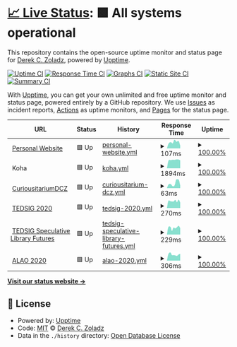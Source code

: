 # [📈 Live Status](https://dzoladz.github.io/status): <!--live status--> **🟩 All systems operational**

This repository contains the open-source uptime monitor and status page for [Derek C. Zoladz](https://www.derekzoladz.com), powered by [Upptime](https://github.com/upptime/upptime).

[![Uptime CI](https://github.com/koj-co/upptime/workflows/Uptime%20CI/badge.svg)](https://github.com/koj-co/upptime/actions?query=workflow%3A%22Uptime+CI%22)
[![Response Time CI](https://github.com/koj-co/upptime/workflows/Response%20Time%20CI/badge.svg)](https://github.com/koj-co/upptime/actions?query=workflow%3A%22Response+Time+CI%22)
[![Graphs CI](https://github.com/koj-co/upptime/workflows/Graphs%20CI/badge.svg)](https://github.com/koj-co/upptime/actions?query=workflow%3A%22Graphs+CI%22)
[![Static Site CI](https://github.com/koj-co/upptime/workflows/Static%20Site%20CI/badge.svg)](https://github.com/koj-co/upptime/actions?query=workflow%3A%22Static+Site+CI%22)
[![Summary CI](https://github.com/koj-co/upptime/workflows/Summary%20CI/badge.svg)](https://github.com/koj-co/upptime/actions?query=workflow%3A%22Summary+CI%22)

With [Upptime](https://upptime.js.org), you can get your own unlimited and free uptime monitor and status page, powered entirely by a GitHub repository. We use [Issues](https://github.com/dzoladz/status/issues) as incident reports, [Actions](https://github.com/dzoladz/status/actions) as uptime monitors, and [Pages](https://dzoladz.github.io/status) for the status page.

<!--start: status pages-->
<!-- This summary is generated by Upptime (https://github.com/upptime/upptime) -->
<!-- Do not edit this manually, your changes will be overwritten -->
<!-- prettier-ignore -->
| URL | Status | History | Response Time | Uptime |
| --- | ------ | ------- | ------------- | ------ |
| <img alt="" src="https://www.derekzoladz.com/img/icon.png" height="13"> [Personal Website](https://www.derekzoladz.com/) | 🟩 Up | [personal-website.yml](https://github.com/dzoladz/status/commits/HEAD/history/personal-website.yml) | <details><summary><img alt="Response time graph" src="./graphs/personal-website/response-time-week.png" height="20"> 107ms</summary><br><a href="https://dzoladz.github.io/status/history/personal-website"><img alt="Response time 147" src="https://img.shields.io/endpoint?url=https%3A%2F%2Fraw.githubusercontent.com%2Fdzoladz%2Fstatus%2FHEAD%2Fapi%2Fpersonal-website%2Fresponse-time.json"></a><br><a href="https://dzoladz.github.io/status/history/personal-website"><img alt="24-hour response time 48" src="https://img.shields.io/endpoint?url=https%3A%2F%2Fraw.githubusercontent.com%2Fdzoladz%2Fstatus%2FHEAD%2Fapi%2Fpersonal-website%2Fresponse-time-day.json"></a><br><a href="https://dzoladz.github.io/status/history/personal-website"><img alt="7-day response time 107" src="https://img.shields.io/endpoint?url=https%3A%2F%2Fraw.githubusercontent.com%2Fdzoladz%2Fstatus%2FHEAD%2Fapi%2Fpersonal-website%2Fresponse-time-week.json"></a><br><a href="https://dzoladz.github.io/status/history/personal-website"><img alt="30-day response time 138" src="https://img.shields.io/endpoint?url=https%3A%2F%2Fraw.githubusercontent.com%2Fdzoladz%2Fstatus%2FHEAD%2Fapi%2Fpersonal-website%2Fresponse-time-month.json"></a><br><a href="https://dzoladz.github.io/status/history/personal-website"><img alt="1-year response time 148" src="https://img.shields.io/endpoint?url=https%3A%2F%2Fraw.githubusercontent.com%2Fdzoladz%2Fstatus%2FHEAD%2Fapi%2Fpersonal-website%2Fresponse-time-year.json"></a></details> | <details><summary><a href="https://dzoladz.github.io/status/history/personal-website">100.00%</a></summary><a href="https://dzoladz.github.io/status/history/personal-website"><img alt="All-time uptime 99.97%" src="https://img.shields.io/endpoint?url=https%3A%2F%2Fraw.githubusercontent.com%2Fdzoladz%2Fstatus%2FHEAD%2Fapi%2Fpersonal-website%2Fuptime.json"></a><br><a href="https://dzoladz.github.io/status/history/personal-website"><img alt="24-hour uptime 100.00%" src="https://img.shields.io/endpoint?url=https%3A%2F%2Fraw.githubusercontent.com%2Fdzoladz%2Fstatus%2FHEAD%2Fapi%2Fpersonal-website%2Fuptime-day.json"></a><br><a href="https://dzoladz.github.io/status/history/personal-website"><img alt="7-day uptime 100.00%" src="https://img.shields.io/endpoint?url=https%3A%2F%2Fraw.githubusercontent.com%2Fdzoladz%2Fstatus%2FHEAD%2Fapi%2Fpersonal-website%2Fuptime-week.json"></a><br><a href="https://dzoladz.github.io/status/history/personal-website"><img alt="30-day uptime 100.00%" src="https://img.shields.io/endpoint?url=https%3A%2F%2Fraw.githubusercontent.com%2Fdzoladz%2Fstatus%2FHEAD%2Fapi%2Fpersonal-website%2Fuptime-month.json"></a><br><a href="https://dzoladz.github.io/status/history/personal-website"><img alt="1-year uptime 100.00%" src="https://img.shields.io/endpoint?url=https%3A%2F%2Fraw.githubusercontent.com%2Fdzoladz%2Fstatus%2FHEAD%2Fapi%2Fpersonal-website%2Fuptime-year.json"></a></details>
| <img alt="" src="https://www.derekzoladz.com/img/icon.png" height="13"> Koha | 🟩 Up | [koha.yml](https://github.com/dzoladz/status/commits/HEAD/history/koha.yml) | <details><summary><img alt="Response time graph" src="./graphs/koha/response-time-week.png" height="20"> 1894ms</summary><br><a href="https://dzoladz.github.io/status/history/koha"><img alt="Response time 282" src="https://img.shields.io/endpoint?url=https%3A%2F%2Fraw.githubusercontent.com%2Fdzoladz%2Fstatus%2FHEAD%2Fapi%2Fkoha%2Fresponse-time.json"></a><br><a href="https://dzoladz.github.io/status/history/koha"><img alt="24-hour response time 1790" src="https://img.shields.io/endpoint?url=https%3A%2F%2Fraw.githubusercontent.com%2Fdzoladz%2Fstatus%2FHEAD%2Fapi%2Fkoha%2Fresponse-time-day.json"></a><br><a href="https://dzoladz.github.io/status/history/koha"><img alt="7-day response time 1894" src="https://img.shields.io/endpoint?url=https%3A%2F%2Fraw.githubusercontent.com%2Fdzoladz%2Fstatus%2FHEAD%2Fapi%2Fkoha%2Fresponse-time-week.json"></a><br><a href="https://dzoladz.github.io/status/history/koha"><img alt="30-day response time 1898" src="https://img.shields.io/endpoint?url=https%3A%2F%2Fraw.githubusercontent.com%2Fdzoladz%2Fstatus%2FHEAD%2Fapi%2Fkoha%2Fresponse-time-month.json"></a><br><a href="https://dzoladz.github.io/status/history/koha"><img alt="1-year response time 325" src="https://img.shields.io/endpoint?url=https%3A%2F%2Fraw.githubusercontent.com%2Fdzoladz%2Fstatus%2FHEAD%2Fapi%2Fkoha%2Fresponse-time-year.json"></a></details> | <details><summary><a href="https://dzoladz.github.io/status/history/koha">100.00%</a></summary><a href="https://dzoladz.github.io/status/history/koha"><img alt="All-time uptime 45.00%" src="https://img.shields.io/endpoint?url=https%3A%2F%2Fraw.githubusercontent.com%2Fdzoladz%2Fstatus%2FHEAD%2Fapi%2Fkoha%2Fuptime.json"></a><br><a href="https://dzoladz.github.io/status/history/koha"><img alt="24-hour uptime 100.00%" src="https://img.shields.io/endpoint?url=https%3A%2F%2Fraw.githubusercontent.com%2Fdzoladz%2Fstatus%2FHEAD%2Fapi%2Fkoha%2Fuptime-day.json"></a><br><a href="https://dzoladz.github.io/status/history/koha"><img alt="7-day uptime 100.00%" src="https://img.shields.io/endpoint?url=https%3A%2F%2Fraw.githubusercontent.com%2Fdzoladz%2Fstatus%2FHEAD%2Fapi%2Fkoha%2Fuptime-week.json"></a><br><a href="https://dzoladz.github.io/status/history/koha"><img alt="30-day uptime 100.00%" src="https://img.shields.io/endpoint?url=https%3A%2F%2Fraw.githubusercontent.com%2Fdzoladz%2Fstatus%2FHEAD%2Fapi%2Fkoha%2Fuptime-month.json"></a><br><a href="https://dzoladz.github.io/status/history/koha"><img alt="1-year uptime 9.83%" src="https://img.shields.io/endpoint?url=https%3A%2F%2Fraw.githubusercontent.com%2Fdzoladz%2Fstatus%2FHEAD%2Fapi%2Fkoha%2Fuptime-year.json"></a></details>
| <img alt="" src="https://www.derekzoladz.com/img/icon.png" height="13"> [CuriousitariumDCZ](https://dzoladz.github.io/curiousitarium/) | 🟩 Up | [curiousitarium-dcz.yml](https://github.com/dzoladz/status/commits/HEAD/history/curiousitarium-dcz.yml) | <details><summary><img alt="Response time graph" src="./graphs/curiousitarium-dcz/response-time-week.png" height="20"> 63ms</summary><br><a href="https://dzoladz.github.io/status/history/curiousitarium-dcz"><img alt="Response time 67" src="https://img.shields.io/endpoint?url=https%3A%2F%2Fraw.githubusercontent.com%2Fdzoladz%2Fstatus%2FHEAD%2Fapi%2Fcuriousitarium-dcz%2Fresponse-time.json"></a><br><a href="https://dzoladz.github.io/status/history/curiousitarium-dcz"><img alt="24-hour response time 34" src="https://img.shields.io/endpoint?url=https%3A%2F%2Fraw.githubusercontent.com%2Fdzoladz%2Fstatus%2FHEAD%2Fapi%2Fcuriousitarium-dcz%2Fresponse-time-day.json"></a><br><a href="https://dzoladz.github.io/status/history/curiousitarium-dcz"><img alt="7-day response time 63" src="https://img.shields.io/endpoint?url=https%3A%2F%2Fraw.githubusercontent.com%2Fdzoladz%2Fstatus%2FHEAD%2Fapi%2Fcuriousitarium-dcz%2Fresponse-time-week.json"></a><br><a href="https://dzoladz.github.io/status/history/curiousitarium-dcz"><img alt="30-day response time 69" src="https://img.shields.io/endpoint?url=https%3A%2F%2Fraw.githubusercontent.com%2Fdzoladz%2Fstatus%2FHEAD%2Fapi%2Fcuriousitarium-dcz%2Fresponse-time-month.json"></a><br><a href="https://dzoladz.github.io/status/history/curiousitarium-dcz"><img alt="1-year response time 65" src="https://img.shields.io/endpoint?url=https%3A%2F%2Fraw.githubusercontent.com%2Fdzoladz%2Fstatus%2FHEAD%2Fapi%2Fcuriousitarium-dcz%2Fresponse-time-year.json"></a></details> | <details><summary><a href="https://dzoladz.github.io/status/history/curiousitarium-dcz">100.00%</a></summary><a href="https://dzoladz.github.io/status/history/curiousitarium-dcz"><img alt="All-time uptime 100.00%" src="https://img.shields.io/endpoint?url=https%3A%2F%2Fraw.githubusercontent.com%2Fdzoladz%2Fstatus%2FHEAD%2Fapi%2Fcuriousitarium-dcz%2Fuptime.json"></a><br><a href="https://dzoladz.github.io/status/history/curiousitarium-dcz"><img alt="24-hour uptime 100.00%" src="https://img.shields.io/endpoint?url=https%3A%2F%2Fraw.githubusercontent.com%2Fdzoladz%2Fstatus%2FHEAD%2Fapi%2Fcuriousitarium-dcz%2Fuptime-day.json"></a><br><a href="https://dzoladz.github.io/status/history/curiousitarium-dcz"><img alt="7-day uptime 100.00%" src="https://img.shields.io/endpoint?url=https%3A%2F%2Fraw.githubusercontent.com%2Fdzoladz%2Fstatus%2FHEAD%2Fapi%2Fcuriousitarium-dcz%2Fuptime-week.json"></a><br><a href="https://dzoladz.github.io/status/history/curiousitarium-dcz"><img alt="30-day uptime 100.00%" src="https://img.shields.io/endpoint?url=https%3A%2F%2Fraw.githubusercontent.com%2Fdzoladz%2Fstatus%2FHEAD%2Fapi%2Fcuriousitarium-dcz%2Fuptime-month.json"></a><br><a href="https://dzoladz.github.io/status/history/curiousitarium-dcz"><img alt="1-year uptime 100.00%" src="https://img.shields.io/endpoint?url=https%3A%2F%2Fraw.githubusercontent.com%2Fdzoladz%2Fstatus%2FHEAD%2Fapi%2Fcuriousitarium-dcz%2Fuptime-year.json"></a></details>
| <img alt="" src="https://2020.alaoweb.org/img/favicons/favicon.png" height="13"> [TEDSIG 2020](https://tedsig.alaoweb.org/) | 🟩 Up | [tedsig-2020.yml](https://github.com/dzoladz/status/commits/HEAD/history/tedsig-2020.yml) | <details><summary><img alt="Response time graph" src="./graphs/tedsig-2020/response-time-week.png" height="20"> 270ms</summary><br><a href="https://dzoladz.github.io/status/history/tedsig-2020"><img alt="Response time 386" src="https://img.shields.io/endpoint?url=https%3A%2F%2Fraw.githubusercontent.com%2Fdzoladz%2Fstatus%2FHEAD%2Fapi%2Ftedsig-2020%2Fresponse-time.json"></a><br><a href="https://dzoladz.github.io/status/history/tedsig-2020"><img alt="24-hour response time 211" src="https://img.shields.io/endpoint?url=https%3A%2F%2Fraw.githubusercontent.com%2Fdzoladz%2Fstatus%2FHEAD%2Fapi%2Ftedsig-2020%2Fresponse-time-day.json"></a><br><a href="https://dzoladz.github.io/status/history/tedsig-2020"><img alt="7-day response time 270" src="https://img.shields.io/endpoint?url=https%3A%2F%2Fraw.githubusercontent.com%2Fdzoladz%2Fstatus%2FHEAD%2Fapi%2Ftedsig-2020%2Fresponse-time-week.json"></a><br><a href="https://dzoladz.github.io/status/history/tedsig-2020"><img alt="30-day response time 370" src="https://img.shields.io/endpoint?url=https%3A%2F%2Fraw.githubusercontent.com%2Fdzoladz%2Fstatus%2FHEAD%2Fapi%2Ftedsig-2020%2Fresponse-time-month.json"></a><br><a href="https://dzoladz.github.io/status/history/tedsig-2020"><img alt="1-year response time 456" src="https://img.shields.io/endpoint?url=https%3A%2F%2Fraw.githubusercontent.com%2Fdzoladz%2Fstatus%2FHEAD%2Fapi%2Ftedsig-2020%2Fresponse-time-year.json"></a></details> | <details><summary><a href="https://dzoladz.github.io/status/history/tedsig-2020">100.00%</a></summary><a href="https://dzoladz.github.io/status/history/tedsig-2020"><img alt="All-time uptime 99.99%" src="https://img.shields.io/endpoint?url=https%3A%2F%2Fraw.githubusercontent.com%2Fdzoladz%2Fstatus%2FHEAD%2Fapi%2Ftedsig-2020%2Fuptime.json"></a><br><a href="https://dzoladz.github.io/status/history/tedsig-2020"><img alt="24-hour uptime 100.00%" src="https://img.shields.io/endpoint?url=https%3A%2F%2Fraw.githubusercontent.com%2Fdzoladz%2Fstatus%2FHEAD%2Fapi%2Ftedsig-2020%2Fuptime-day.json"></a><br><a href="https://dzoladz.github.io/status/history/tedsig-2020"><img alt="7-day uptime 100.00%" src="https://img.shields.io/endpoint?url=https%3A%2F%2Fraw.githubusercontent.com%2Fdzoladz%2Fstatus%2FHEAD%2Fapi%2Ftedsig-2020%2Fuptime-week.json"></a><br><a href="https://dzoladz.github.io/status/history/tedsig-2020"><img alt="30-day uptime 100.00%" src="https://img.shields.io/endpoint?url=https%3A%2F%2Fraw.githubusercontent.com%2Fdzoladz%2Fstatus%2FHEAD%2Fapi%2Ftedsig-2020%2Fuptime-month.json"></a><br><a href="https://dzoladz.github.io/status/history/tedsig-2020"><img alt="1-year uptime 99.98%" src="https://img.shields.io/endpoint?url=https%3A%2F%2Fraw.githubusercontent.com%2Fdzoladz%2Fstatus%2FHEAD%2Fapi%2Ftedsig-2020%2Fuptime-year.json"></a></details>
| <img alt="" src="https://2020.alaoweb.org/img/favicons/favicon.png" height="13"> [TEDSIG Speculative Library Futures](https://futures.alaoweb.org/) | 🟩 Up | [tedsig-speculative-library-futures.yml](https://github.com/dzoladz/status/commits/HEAD/history/tedsig-speculative-library-futures.yml) | <details><summary><img alt="Response time graph" src="./graphs/tedsig-speculative-library-futures/response-time-week.png" height="20"> 229ms</summary><br><a href="https://dzoladz.github.io/status/history/tedsig-speculative-library-futures"><img alt="Response time 295" src="https://img.shields.io/endpoint?url=https%3A%2F%2Fraw.githubusercontent.com%2Fdzoladz%2Fstatus%2FHEAD%2Fapi%2Ftedsig-speculative-library-futures%2Fresponse-time.json"></a><br><a href="https://dzoladz.github.io/status/history/tedsig-speculative-library-futures"><img alt="24-hour response time 213" src="https://img.shields.io/endpoint?url=https%3A%2F%2Fraw.githubusercontent.com%2Fdzoladz%2Fstatus%2FHEAD%2Fapi%2Ftedsig-speculative-library-futures%2Fresponse-time-day.json"></a><br><a href="https://dzoladz.github.io/status/history/tedsig-speculative-library-futures"><img alt="7-day response time 229" src="https://img.shields.io/endpoint?url=https%3A%2F%2Fraw.githubusercontent.com%2Fdzoladz%2Fstatus%2FHEAD%2Fapi%2Ftedsig-speculative-library-futures%2Fresponse-time-week.json"></a><br><a href="https://dzoladz.github.io/status/history/tedsig-speculative-library-futures"><img alt="30-day response time 229" src="https://img.shields.io/endpoint?url=https%3A%2F%2Fraw.githubusercontent.com%2Fdzoladz%2Fstatus%2FHEAD%2Fapi%2Ftedsig-speculative-library-futures%2Fresponse-time-month.json"></a><br><a href="https://dzoladz.github.io/status/history/tedsig-speculative-library-futures"><img alt="1-year response time 314" src="https://img.shields.io/endpoint?url=https%3A%2F%2Fraw.githubusercontent.com%2Fdzoladz%2Fstatus%2FHEAD%2Fapi%2Ftedsig-speculative-library-futures%2Fresponse-time-year.json"></a></details> | <details><summary><a href="https://dzoladz.github.io/status/history/tedsig-speculative-library-futures">100.00%</a></summary><a href="https://dzoladz.github.io/status/history/tedsig-speculative-library-futures"><img alt="All-time uptime 99.99%" src="https://img.shields.io/endpoint?url=https%3A%2F%2Fraw.githubusercontent.com%2Fdzoladz%2Fstatus%2FHEAD%2Fapi%2Ftedsig-speculative-library-futures%2Fuptime.json"></a><br><a href="https://dzoladz.github.io/status/history/tedsig-speculative-library-futures"><img alt="24-hour uptime 100.00%" src="https://img.shields.io/endpoint?url=https%3A%2F%2Fraw.githubusercontent.com%2Fdzoladz%2Fstatus%2FHEAD%2Fapi%2Ftedsig-speculative-library-futures%2Fuptime-day.json"></a><br><a href="https://dzoladz.github.io/status/history/tedsig-speculative-library-futures"><img alt="7-day uptime 100.00%" src="https://img.shields.io/endpoint?url=https%3A%2F%2Fraw.githubusercontent.com%2Fdzoladz%2Fstatus%2FHEAD%2Fapi%2Ftedsig-speculative-library-futures%2Fuptime-week.json"></a><br><a href="https://dzoladz.github.io/status/history/tedsig-speculative-library-futures"><img alt="30-day uptime 100.00%" src="https://img.shields.io/endpoint?url=https%3A%2F%2Fraw.githubusercontent.com%2Fdzoladz%2Fstatus%2FHEAD%2Fapi%2Ftedsig-speculative-library-futures%2Fuptime-month.json"></a><br><a href="https://dzoladz.github.io/status/history/tedsig-speculative-library-futures"><img alt="1-year uptime 99.98%" src="https://img.shields.io/endpoint?url=https%3A%2F%2Fraw.githubusercontent.com%2Fdzoladz%2Fstatus%2FHEAD%2Fapi%2Ftedsig-speculative-library-futures%2Fuptime-year.json"></a></details>
| <img alt="" src="https://2020.alaoweb.org/img/favicons/favicon.png" height="13"> [ALAO 2020](https://2020.alaoweb.org/) | 🟩 Up | [alao-2020.yml](https://github.com/dzoladz/status/commits/HEAD/history/alao-2020.yml) | <details><summary><img alt="Response time graph" src="./graphs/alao-2020/response-time-week.png" height="20"> 306ms</summary><br><a href="https://dzoladz.github.io/status/history/alao-2020"><img alt="Response time 509" src="https://img.shields.io/endpoint?url=https%3A%2F%2Fraw.githubusercontent.com%2Fdzoladz%2Fstatus%2FHEAD%2Fapi%2Falao-2020%2Fresponse-time.json"></a><br><a href="https://dzoladz.github.io/status/history/alao-2020"><img alt="24-hour response time 346" src="https://img.shields.io/endpoint?url=https%3A%2F%2Fraw.githubusercontent.com%2Fdzoladz%2Fstatus%2FHEAD%2Fapi%2Falao-2020%2Fresponse-time-day.json"></a><br><a href="https://dzoladz.github.io/status/history/alao-2020"><img alt="7-day response time 306" src="https://img.shields.io/endpoint?url=https%3A%2F%2Fraw.githubusercontent.com%2Fdzoladz%2Fstatus%2FHEAD%2Fapi%2Falao-2020%2Fresponse-time-week.json"></a><br><a href="https://dzoladz.github.io/status/history/alao-2020"><img alt="30-day response time 968" src="https://img.shields.io/endpoint?url=https%3A%2F%2Fraw.githubusercontent.com%2Fdzoladz%2Fstatus%2FHEAD%2Fapi%2Falao-2020%2Fresponse-time-month.json"></a><br><a href="https://dzoladz.github.io/status/history/alao-2020"><img alt="1-year response time 537" src="https://img.shields.io/endpoint?url=https%3A%2F%2Fraw.githubusercontent.com%2Fdzoladz%2Fstatus%2FHEAD%2Fapi%2Falao-2020%2Fresponse-time-year.json"></a></details> | <details><summary><a href="https://dzoladz.github.io/status/history/alao-2020">100.00%</a></summary><a href="https://dzoladz.github.io/status/history/alao-2020"><img alt="All-time uptime 99.98%" src="https://img.shields.io/endpoint?url=https%3A%2F%2Fraw.githubusercontent.com%2Fdzoladz%2Fstatus%2FHEAD%2Fapi%2Falao-2020%2Fuptime.json"></a><br><a href="https://dzoladz.github.io/status/history/alao-2020"><img alt="24-hour uptime 100.00%" src="https://img.shields.io/endpoint?url=https%3A%2F%2Fraw.githubusercontent.com%2Fdzoladz%2Fstatus%2FHEAD%2Fapi%2Falao-2020%2Fuptime-day.json"></a><br><a href="https://dzoladz.github.io/status/history/alao-2020"><img alt="7-day uptime 100.00%" src="https://img.shields.io/endpoint?url=https%3A%2F%2Fraw.githubusercontent.com%2Fdzoladz%2Fstatus%2FHEAD%2Fapi%2Falao-2020%2Fuptime-week.json"></a><br><a href="https://dzoladz.github.io/status/history/alao-2020"><img alt="30-day uptime 100.00%" src="https://img.shields.io/endpoint?url=https%3A%2F%2Fraw.githubusercontent.com%2Fdzoladz%2Fstatus%2FHEAD%2Fapi%2Falao-2020%2Fuptime-month.json"></a><br><a href="https://dzoladz.github.io/status/history/alao-2020"><img alt="1-year uptime 99.98%" src="https://img.shields.io/endpoint?url=https%3A%2F%2Fraw.githubusercontent.com%2Fdzoladz%2Fstatus%2FHEAD%2Fapi%2Falao-2020%2Fuptime-year.json"></a></details>

<!--end: status pages-->

[**Visit our status website →**](https://dzoladz.github.io/status)

## 📄 License

- Powered by: [Upptime](https://github.com/upptime/upptime)
- Code: [MIT](./LICENSE) © [Derek C. Zoladz](https://www.derekzoladz.com)
- Data in the `./history` directory: [Open Database License](https://opendatacommons.org/licenses/odbl/1-0/)
